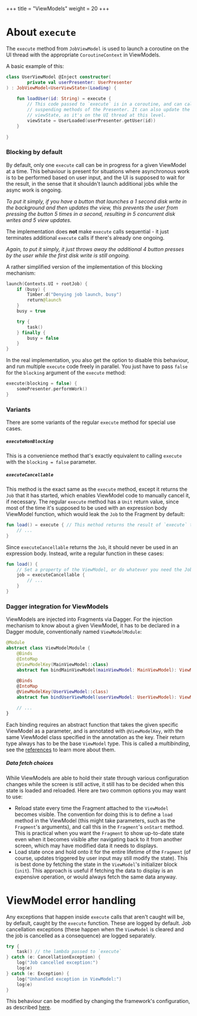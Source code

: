 +++
title = "ViewModels"
weight = 20
+++

#  About `execute`

The `execute` method from `JobViewModel` is used to launch a coroutine on the UI thread with the appropriate `CoroutineContext` in ViewModels.

A basic example of this:

```kotlin
class UserViewModel @Inject constructor(
        private val userPresenter: UserPresenter
) : JobViewModel<UserViewState>(Loading) {
    
    fun loadUser(id: String) = execute {
        // This code passed to `execute` is in a coroutine, and can call
        // suspending methods of the Presenter. It can also update the
        // viewState, as it's on the UI thread at this level.
        viewState = UserLoaded(userPresenter.getUser(id))
    }
    
}
```

### Blocking by default

By default, only one `execute` call can be in progress for a given ViewModel at a time. This behaviour is present for situations where asynchronous work is to be performed based on user input, and the UI is supposed to wait for the result, in the sense that it shouldn't launch additional jobs while the async work is ongoing.

*To put it simply, if you have a button that launches a 1 second disk write in the background and then updates the view, this prevents the user from pressing the button 5 times in a second, resulting in 5 concurrent disk writes and 5 view updates.*

The implementation does **not** make `execute` calls sequential - it just terminates additional `execute` calls if there's already one ongoing. 

*Again, to put it simply, it just throws away the additional 4 button presses by the user while the first disk write is still ongoing.*

A rather simplified version of the implementation of this blocking mechanism:

```kotlin
launch(Contexts.UI + rootJob) {
    if (busy) {
        Timber.d("Denying job launch, busy")
        return@launch
    }
    busy = true

    try {
        task()
    } finally {
        busy = false
    }
}
```

In the real implementation, you also get the option to disable this behaviour, and run multiple `execute` code freely in parallel. You just have to pass `false` for the `blocking` argument of the `execute` method:

```kotlin
execute(blocking = false) {
    somePresenter.performWork()
}
```

### Variants

There are some variants of the regular `execute` method for special use cases.

##### `executeNonBlocking`

This is a convenience method that's exactly equivalent to calling `execute` with the `blocking = false` parameter.

##### `executeCancellable`

This method is the exact same as the `execute` method, except it returns the `Job` that it has started, which enables ViewModel code to manually cancel it, if necessary. The regular `execute` method has a `Unit` return value, since most of the time it's supposed to be used with an expression body ViewModel function, which would leak the `Job` to the Fragment by default:

```kotlin
fun load() = execute { // This method returns the result of `execute` to the Fragment! 
    // ...
} 
```
 
Since `executeCancellable` returns the `Job`, it should never be used in an expression body. Instead, write a regular function in these cases:

```kotlin
fun load() {
    // Set a property of the ViewModel, or do whatever you need the Job for
    job = executeCancellable {
        // ...
    }
}
```

### Dagger integration for ViewModels

ViewModels are injected into Fragments via Dagger. For the injection mechanism to know about a given ViewModel, it has to be declared in a Dagger module, conventionally named `ViewModelModule`:

```kotlin
@Module
abstract class ViewModelModule {
    @Binds
    @IntoMap
    @ViewModelKey(MainViewModel::class)
    abstract fun bindMainViewModel(mainViewModel: MainViewModel): ViewModel
    
    @Binds
    @IntoMap
    @ViewModelKey(UserViewModel::class)
    abstract fun bindUserViewModel(userViewModel: UserViewModel): ViewModel

    // ...
}
```

Each binding requires an abstract function that takes the given specific ViewModel as a parameter, and is annotated with `@ViewModelKey`, with the same ViewModel class specified in the annotation as the key. Their return type always has to be the base `ViewModel` type. This is called a *multibinding*, see the [references](#references) to learn more about them.

##### Data fetch choices

While ViewModels are able to hold their state through various configuration changes while the screen is still active, it still has to be decided when this state is loaded and reloaded. Here are two common options you may want to use:

- Reload state every time the Fragment attached to the `ViewModel` becomes visible. The convention for doing this is to define a `load` method in the ViewModel (this might take parameters, such as the `Fragment`'s arguments), and call this in the `Fragment`'s `onStart` method. This is practical when you want the `Fragment` to show up-to-date state even when it becomes visible after navigating back to it from another screen, which may have modified data it needs to displays.
- Load state once and hold onto it for the entire lifetime of the `Fragment` (of course, updates triggered by user input may still modify the state). This is best done by fetching the state in the `ViewModel`'s initializer block (`init`). This approach is useful if fetching the data to display is an expensive operation, or would always fetch the same data anyway.

# ViewModel error handling

Any exceptions that happen inside `execute` calls that aren't caught will be, by default, caught by the `execute` function. These are logged by default. Job cancellation exceptions (these happen when the `ViewModel` is cleared and the job is cancelled as a consequence) are logged separately.

```kotlin
try {
    task() // the lambda passed to `execute`
} catch (e: CancellationException) {
    log("Job cancelled exception:")
    log(e)
} catch (e: Exception) {
    log("Unhandled exception in ViewModel:")
    log(e)
}
```

This behaviour can be modified by changing the framework's configuration, as described [here](/content/concepts/configuration.md).
